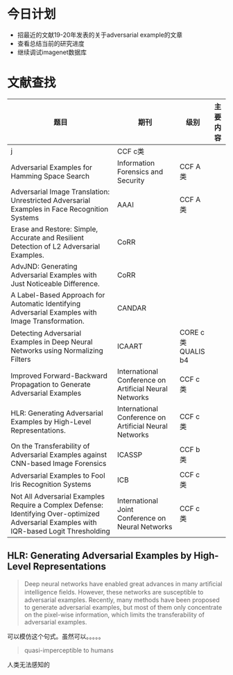 # 今日计划
- 招最近的文献19-20年发表的关于adversarial example的文章
- 查看总结当前的研究进度
- 继续调试imagenet数据库

# 文献查找
|题目|期刊|级别|主要内容|
|---|---|---|---|
|j|CCF c类||
|Adversarial Examples for Hamming Space Search|Information Forensics and Security|CCF A类|
|Adversarial Image Translation: Unrestricted Adversarial Examples in Face Recognition Systems|AAAI|CCF A类|
|Erase and Restore: Simple, Accurate and Resilient Detection of L2 Adversarial Examples.|CoRR||
|AdvJND: Generating Adversarial Examples with Just Noticeable Difference.|CoRR||
|A Label-Based Approach for Automatic Identifying Adversarial Examples with Image Transformation.|CANDAR|||
|Detecting Adversarial Examples in Deep Neural Networks using Normalizing Filters| ICAART |CORE c类 <br> QUALIS b4||
|Improved Forward-Backward Propagation to Generate Adversarial Examples|International Conference on Artificial Neural Networks|CCF c类||
|HLR: Generating Adversarial Examples by High-Level Representations.|International Conference on Artificial Neural Networks|CCF c类||
|On the Transferability of Adversarial Examples against CNN-based Image Forensics| ICASSP|CCF b类||
|Adversarial Examples to Fool Iris Recognition Systems|ICB|CCF c类||
|Not All Adversarial Examples Require a Complex Defense: Identifying Over-optimized Adversarial Examples with IQR-based Logit Thresholding|International Joint Conference on Neural Networks|CCF c类||

## HLR: Generating Adversarial Examples by High-Level Representations
>Deep neural networks have enabled great advances in many artiﬁcial intelligence ﬁelds. However, these networks are susceptible to adversarial examples. Recently, many methods have been proposed to generate adversarial examples, but most of them only concentrate on the pixel-wise information, which limits the transferability of adversarial examples.

可以模仿这个句式。虽然可以。。。。。

> quasi-imperceptible to humans 

人类无法感知的